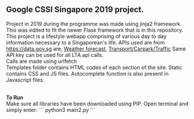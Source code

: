 ## Google CSSI Singapore 2019 project. <br>
Project in 2019 during the programme was made using jinja2 framework. This was edited to fit the newer Flask framework that is in this repository.<br>
This project is a lifestyle webapp comprising of various day to day information necessary to a Singaporean's life. APIs used are from <https://data.gov.sg> are, [Weather forecast](https://data.gov.sg/dataset/weather-forecast), [Transport/Carpark/Traffic](https://datamall.lta.gov.sg/content/datamall/en/dynamic-data.html) Same API key can be used for all LTA api calls.
<br>
Calls are made using urlfetch
<br>
Templates folder contains HTML codes of each section of the site. Static contains CSS and JS files. Autocomplete function is also present in Javascript files. 

<br>
<b>To Run</b>
<br>
Make sure all libraries have been downloaded using PIP. Open terminal and simply enter:
```
python3 main2.py
```

